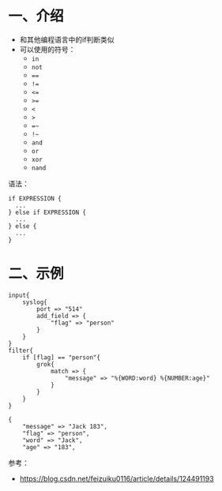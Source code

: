 # 一、介绍

- 和其他编程语言中的if判断类似
- 可以使用的符号：
  - `in`
  - `not`
  - `==`
  - `!=`
  - `<=`
  - `>=`
  - `<`
  - `>`
  - `=~`
  - `!~`
  - `and`
  - `or`
  - `xor`
  - `nand`

语法：
```
if EXPRESSION {
  ...
} else if EXPRESSION {
  ...
} else {
  ...
}
```

# 二、示例
```
input{
    syslog{
        port => "514"
        add_field => {
            "flag" => "person"
        }
    }
}
filter{
    if [flag] == "person"{
        grok{
            match => {
                "message" => "%{WORD:word} %{NUMBER:age}"
            }
        }
    }
}
```

```
{
	"message" => "Jack 183",
	"flag" => "person",
	"word" => "Jack",
	"age" => "183",
```

参考：
- https://blog.csdn.net/feizuiku0116/article/details/124491193
